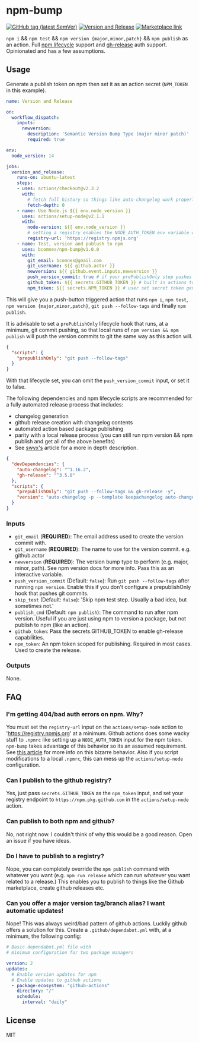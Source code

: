 # npm-bump
[![GitHub tag (latest SemVer)](https://img.shields.io/github/v/tag/bcomnes/npm-bump)](https://github.com/bcomnes/npm-bump)
[![Version and Release](https://github.com/bcomnes/npm-bump/workflows/Version%20and%20Release/badge.svg)](https://github.com/bcomnes/deploy-to-neocities/actions)
[![Marketplace link](https://img.shields.io/badge/github%20marketplace-npm--bump-brightgreen)](https://github.com/marketplace/actions/npm-bump)

`npm i` && `npm test` && `npm version {major,minor,patch}` && `npm publish` as an action.  Full [npm lifecycle](https://docs.npmjs.com/misc/scripts) support and [gh-release](https://ghub.io/gh-release) auth support.  Opinionated and has a few assumptions.

## Usage

Generate a publish token on npm then set it as an action secret (`NPM_TOKEN` in this example).

``` yaml
name: Version and Release

on:
  workflow_dispatch:
    inputs:
      newversion:
        description: 'Semantic Version Bump Type (major minor patch)'
        required: true

env:
  node_version: 14

jobs:
  version_and_release:
    runs-on: ubuntu-latest
    steps:
    - uses: actions/checkout@v2.3.2
      with:
        # fetch full history so things like auto-changelog work properly
        fetch-depth: 0
    - name: Use Node.js ${{ env.node_version }}
      uses: actions/setup-node@v2.1.1
      with:
        node-version: ${{ env.node_version }}
        # setting a registry enables the NODE_AUTH_TOKEN env variable where we can set an npm token.  REQUIRED
        registry-url: 'https://registry.npmjs.org'
    - name: Test, version and publush to npm
      uses: bcomnes/npm-bump@v1.0.0
      with:
        git_email: bcomnes@gmail.com
        git_username: ${{ github.actor }}
        newversion: ${{ github.event.inputs.newversion }}
        push_version_commit: true # if your prePublishOnly step pushes git commits, you can omit this input or set it to false.
        github_token: ${{ secrets.GITHUB_TOKEN }} # built in actions token.  Passed tp gh-release if in use.
        npm_token: ${{ secrets.NPM_TOKEN }} # user set secret token generated at npm
```

This will give you a push-button triggered action that runs `npm i`, `npm test`, `npm version {major,minor,patch}`, `git push --follow-tags` and finally `npm publish`.

It is advisable to set a `prePublishOnly` lifecycle hook that runs, at a minimum, git commit pushing, so that local runs of `npm version && npm publish` will push the version commits to git the same way as this action will.

```json
{
  "scripts": {
    "prepublishOnly": "git push --follow-tags"
  }
}
```

With that lifecycle set, you can omit the `push_version_commit` input, or set it to false.

The following dependencies and npm lifecycle scripts are recommended for a fully automated release process that includes:

- changelog generation
- github release creation with changelog contents
- automated action based package publishing
- parity with a local release process (you can still run npm version && npm publish and get all of the above benefits)
- See [swyx's](https://dev.to/swyx/semi-automatic-npm-and-github-releases-with-gh-release-and-auto-changelog-4b5a) article for a more in depth description.

```json
{
  "devDependencies": {
    "auto-changelog": "^1.16.2",
    "gh-release": "^3.5.0"
  },
  "scripts": {
    "prepublishOnly": "git push --follow-tags && gh-release -y",
    "version": "auto-changelog -p --template keepachangelog auto-changelog --breaking-pattern 'BREAKING CHANGE:' && git add CHANGELOG.md"
  }
}
```

### Inputs

- `git_email` (**REQUIRED**): The email address used to create the version commit with.
- `git_username` (**REQUIRED**): The name to use for the version commit. e.g. github.actor
- `newversion` (**REQUIRED**): The version bump type to perform (e.g. major, minor, path). See npm version docs for more info.  Pass this as an interactive variable.
- `push_version_commit` (Default: `false`): Run `git push --follow-tags` after running `npm version`.  Enable this if you don't configure a prepublishOnly hook that pushes git commits.
- `skip_test` (Default: `false`): 'Skip npm test step.  Usually a bad idea, but sometimes not.'
- `publish_cmd` (Default: `npm publish`): The command to run after npm version.  Useful if you are just using npm to version a package, but not publish to npm (like an action).
- `github_token`: Pass the secrets.GITHUB_TOKEN to enable gh-release capabilities.
- `npm_token`: An npm token scoped for publishing.  Required in most cases.  Used to create the release.

### Outputs

None.

## FAQ

### I'm getting 404/bad auth errors on npm.  Why?

You must set the `registry-url` input on the `actions/setup-node` action to 'https://registry.npmjs.org' at a minimum.  Github actions does some wacky stuff to `.npmrc` like setting up a `NODE_AUTH_TOKEN` input for the npm token.  `npm-bump` takes advantage of this behavior so its an assumed requirement. See [this article](https://docs.github.com/en/actions/language-and-framework-guides/publishing-nodejs-packages) for more info on this bizarre behavior.   Also if you script modifications to a local `.npmrc`, this can mess up the `actions/setup-node` configuration.

### Can I publish to the github registry?

Yes, just pass `secrets.GITHUB_TOKEN` as the `npm_token` input, and set your registry endpoint to `https://npm.pkg.github.com` in the `actions/setup-node` action.

### Can publish to both npm and github?

No, not right now.  I couldn't think of why this would be a good reason.  Open an issue if you have ideas.

### Do I have to publish to a registry?

Nope, you can completely override the `npm publish` command with whatever you want (e.g. `npm run release` which can run whatever you want related to a release.)  This enables you to publish to things like the Github marketplace, create github releases etc.

### Can you offer a major version tag/branch alias?  I want automatic updates!

Nope!  This was always weird/bad pattern of github actions.  Luckily github offers a solution for this.  Create a `.github/dependabot.yml` with, at a minimum, the following config:

```yaml
# Basic dependabot.yml file with
# minimum configuration for two package managers

version: 2
updates:
  # Enable version updates for npm
  # Enable updates to github actions
  - package-ecosystem: "github-actions"
    directory: "/"
    schedule:
      interval: "daily"

```

## License

MIT
